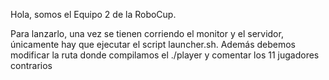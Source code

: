 Hola, somos el Equipo 2 de la RoboCup.

Para lanzarlo, una vez se tienen corriendo el monitor y el servidor, únicamente hay que ejecutar el script launcher.sh.
Además debemos modificar la ruta donde compilamos el ./player y comentar los 11 jugadores contrarios
